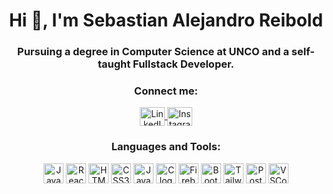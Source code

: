 <h1 align="center">Hi 👋, I'm Sebastian Alejandro Reibold</h1>
<h3 align="center">Pursuing a degree in Computer Science at UNCO and a self-taught Fullstack Developer.</h3>

<h3 align="center">Connect me:</h3>
<p align="center">
  <a href="https://www.linkedin.com/in/sebastian-alejandro-reibold-783a73297/" target="_blank">
    <img align="center" src="https://raw.githubusercontent.com/rahuldkjain/github-profile-readme-generator/master/src/images/icons/Social/linked-in-alt.svg" alt="LinkedIn" height="30" width="40" />
  </a>
  <a href="https://www.instagram.com/seba_reibold/" target="_blank">
    <img align="center" src="https://raw.githubusercontent.com/rahuldkjain/github-profile-readme-generator/master/src/images/icons/Social/instagram.svg" alt="Instagram" height="30" width="40" />
  </a>
</p>

<h3 align="center">Languages and Tools:</h3>
<div align="center">
  <img src="https://cdn.jsdelivr.net/gh/devicons/devicon/icons/javascript/javascript-original.svg" height="32" alt="JavaScript logo" />
  <img src="https://cdn.jsdelivr.net/gh/devicons/devicon/icons/react/react-original.svg" height="32" alt="React logo" />
  <img src="https://cdn.jsdelivr.net/gh/devicons/devicon/icons/html5/html5-original.svg" height="32" alt="HTML5 logo" />
  <img src="https://cdn.jsdelivr.net/gh/devicons/devicon/icons/css3/css3-original.svg" height="32" alt="CSS3 logo" />
  <img src="https://cdn.jsdelivr.net/gh/devicons/devicon/icons/java/java-original.svg" height="32" alt="Java logo" />
  <img src="https://cdn.jsdelivr.net/gh/devicons/devicon/icons/c/c-original.svg" height="32" alt="C logo" />
  <img src="https://cdn.jsdelivr.net/gh/devicons/devicon/icons/firebase/firebase-plain.svg" height="32" alt="Firebase logo" />
  <img src="https://cdn.jsdelivr.net/gh/devicons/devicon/icons/bootstrap/bootstrap-original.svg" height="32" alt="Bootstrap logo" />
  <img src="https://cdn.simpleicons.org/tailwindcss/06B6D4" height="32" alt="Tailwind CSS logo" />
  <img src="https://cdn.jsdelivr.net/gh/devicons/devicon/icons/postgresql/postgresql-original.svg" height="32" alt="PostgreSQL logo" />
  <img src="https://cdn.jsdelivr.net/gh/devicons/devicon/icons/vscode/vscode-original.svg" height="32" alt="VSCode logo" />
</div>



